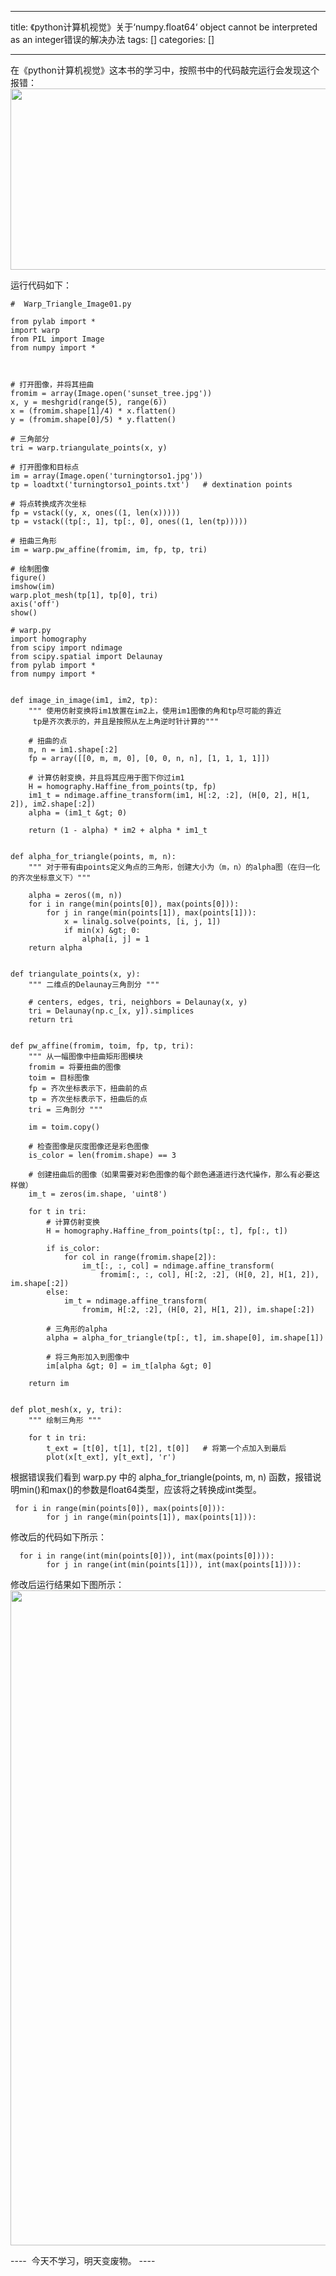 
--- 
title:  《python计算机视觉》关于‘numpy.float64‘ object cannot be interpreted as an integer错误的解决办法 
tags: []
categories: [] 

---
在《python计算机视觉》这本书的学习中，按照书中的代码敲完运行会发现这个报错：<img alt="" height="290" src="https://img-blog.csdnimg.cn/10c735ecb75445049ec931e6999b8ae0.png" width="1200">

运行代码如下：

```
#  Warp_Triangle_Image01.py

from pylab import *
import warp
from PIL import Image
from numpy import *



# 打开图像，并将其扭曲
fromim = array(Image.open('sunset_tree.jpg'))
x, y = meshgrid(range(5), range(6))
x = (fromim.shape[1]/4) * x.flatten()
y = (fromim.shape[0]/5) * y.flatten()

# 三角部分
tri = warp.triangulate_points(x, y)

# 打开图像和目标点
im = array(Image.open('turningtorso1.jpg'))
tp = loadtxt('turningtorso1_points.txt')   # dextination points

# 将点转换成齐次坐标
fp = vstack((y, x, ones((1, len(x)))))
tp = vstack((tp[:, 1], tp[:, 0], ones((1, len(tp)))))

# 扭曲三角形
im = warp.pw_affine(fromim, im, fp, tp, tri)

# 绘制图像
figure()
imshow(im)
warp.plot_mesh(tp[1], tp[0], tri)
axis('off')
show()

```

```
# warp.py
import homography
from scipy import ndimage
from scipy.spatial import Delaunay
from pylab import *
from numpy import *


def image_in_image(im1, im2, tp):
    """ 使用仿射变换将im1放置在im2上，使用im1图像的角和tp尽可能的靠近
     tp是齐次表示的，并且是按照从左上角逆时针计算的"""

    # 扭曲的点
    m, n = im1.shape[:2]
    fp = array([[0, m, m, 0], [0, 0, n, n], [1, 1, 1, 1]])

    # 计算仿射变换，并且将其应用于图下你过im1
    H = homography.Haffine_from_points(tp, fp)
    im1_t = ndimage.affine_transform(im1, H[:2, :2], (H[0, 2], H[1, 2]), im2.shape[:2])
    alpha = (im1_t &gt; 0)

    return (1 - alpha) * im2 + alpha * im1_t


def alpha_for_triangle(points, m, n):
    """ 对于带有由points定义角点的三角形，创建大小为（m，n）的alpha图（在归一化的齐次坐标意义下）"""

    alpha = zeros((m, n))
    for i in range(min(points[0]), max(points[0])):
        for j in range(min(points[1]), max(points[1])):
            x = linalg.solve(points, [i, j, 1])
            if min(x) &gt; 0:
                alpha[i, j] = 1
    return alpha


def triangulate_points(x, y):
    """ 二维点的Delaunay三角剖分 """

    # centers, edges, tri, neighbors = Delaunay(x, y)
    tri = Delaunay(np.c_[x, y]).simplices
    return tri


def pw_affine(fromim, toim, fp, tp, tri):
    """ 从一幅图像中扭曲矩形图模块
    fromim = 将要扭曲的图像
    toim = 目标图像
    fp = 齐次坐标表示下，扭曲前的点
    tp = 齐次坐标表示下，扭曲后的点
    tri = 三角剖分 """

    im = toim.copy()

    # 检查图像是灰度图像还是彩色图像
    is_color = len(fromim.shape) == 3

    # 创建扭曲后的图像（如果需要对彩色图像的每个颜色通道进行迭代操作，那么有必要这样做）
    im_t = zeros(im.shape, 'uint8')

    for t in tri:
        # 计算仿射变换
        H = homography.Haffine_from_points(tp[:, t], fp[:, t])

        if is_color:
            for col in range(fromim.shape[2]):
                im_t[:, :, col] = ndimage.affine_transform(
                    fromim[:, :, col], H[:2, :2], (H[0, 2], H[1, 2]), im.shape[:2])
        else:
            im_t = ndimage.affine_transform(
                fromim, H[:2, :2], (H[0, 2], H[1, 2]), im.shape[:2])

        # 三角形的alpha
        alpha = alpha_for_triangle(tp[:, t], im.shape[0], im.shape[1])

        # 将三角形加入到图像中
        im[alpha &gt; 0] = im_t[alpha &gt; 0]

    return im


def plot_mesh(x, y, tri):
    """ 绘制三角形 """

    for t in tri:
        t_ext = [t[0], t[1], t[2], t[0]]   # 将第一个点加入到最后
        plot(x[t_ext], y[t_ext], 'r')
```

根据错误我们看到 warp.py 中的 alpha_for_triangle(points, m, n) 函数，报错说明min()和max()的参数是float64类型，应该将之转换成int类型。

```
 for i in range(min(points[0]), max(points[0])):
        for j in range(min(points[1]), max(points[1])):
```

修改后的代码如下所示：

```
  for i in range(int(min(points[0])), int(max(points[0]))):
        for j in range(int(min(points[1])), int(max(points[1]))):
```

修改后运行结果如下图所示：<img alt="" height="1048" src="https://img-blog.csdnimg.cn/80248ceb164b413aa06982ddd1b76554.png" width="1200">



----  今天不学习，明天变废物。 ----
